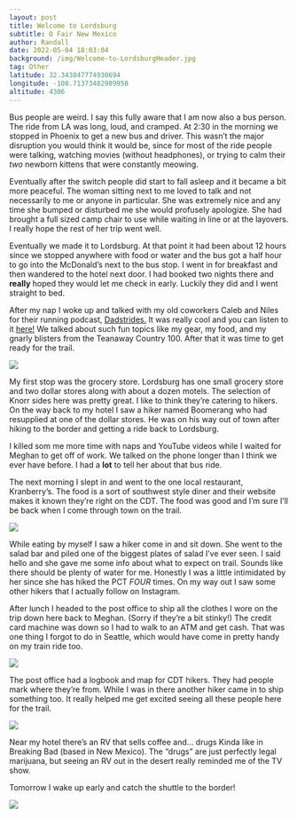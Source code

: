 ```yaml
---
layout: post
title: Welcome to Lordsburg
subtitle: O Fair New Mexico
author: Randall
date: 2022-05-04 18:03:04
background: /img/Welcome-to-LordsburgHeader.jpg
tag: Other
latitude: 32.343847774930694
longitude: -108.71373482989958
altitude: 4306
---
```

Bus people are weird. I say this fully aware that I am now also a bus person. The ride from LA was long, loud, and cramped. At 2:30 in the morning we stopped in Phoenix to get a new bus and driver. This wasn’t the major disruption you would think it would be, since for most of the ride people were talking, watching movies (without headphones), or trying to calm their *two* newborn kittens that were constantly meowing.

Eventually after the switch people did start to fall asleep and it became a bit more peaceful. The woman sitting next to me loved to talk and not necessarily to me or anyone in particular. She was extremely nice and any time she bumped or disturbed me she would profusely apologize. She had brought a full sized camp chair to use while waiting in line or at the layovers. I really hope the rest of her trip went well.

Eventually we made it to Lordsburg. At that point it had been about 12 hours since we stopped anywhere with food or water and the bus got a half hour to go into the McDonald’s next to the bus stop. I went in for breakfast and then wandered to the hotel next door. I had booked two nights there and **really** hoped they would let me check in early. Luckily they did and I went straight to bed.

After my nap I woke up and talked with my old coworkers Caleb and Niles for their running podcast, [Dadstrides.](https://open.spotify.com/show/4v68MCwPRZ5Svej44BnoQR?si=7QSCSU2yThyaeBdU6xMCEA) It was really cool and you can listen to it [here!](https://open.spotify.com/episode/37Fe2FvIVnXbpKiXq1wSGG?si=z85bjWH8RtSYVIeanmO4WQ) We talked about such fun topics like my gear, my food, and my gnarly blisters from the Teanaway Country 100. After that it was time to get ready for the trail.

<img src="/img/Welcome to Lordsburg0.jpg" class="img-fluid">

My first stop was the grocery store. Lordsburg has one small grocery store and two dollar stores along with about a dozen motels. The selection of Knorr sides here was pretty great. I like to think they’re catering to hikers. On the way back to my hotel I saw a hiker named Boomerang who had resupplied at one of the dollar stores. He was on his way out of town after hiking to the border and getting a ride back to Lordsburg.

I killed som me more time with naps and YouTube videos while I waited for Meghan to get off of work. We talked on the phone longer than I think we ever have before. I had a **lot** to tell her about that bus ride.

The next morning I slept in and went to the one local restaurant, Kranberry’s. The food is a sort of southwest style diner and their website makes it known they’re right on the CDT. The food was good and I’m sure I’ll be back when I come through town on the trail. 

<img src="/img/Welcome to Lordsburg1.jpg" class="img-fluid">

While eating by myself I saw a hiker come in and sit down. She went to the salad bar and piled one of the biggest plates of salad I’ve ever seen. I said hello and she gave me some info about what to expect on trail. Sounds like there should be plenty of water for me. Honestly I was a little intimidated by her since she has hiked the PCT *FOUR* times. On my way out I saw some other hikers that I actually follow on Instagram.

After lunch I headed to the post office to ship all the clothes I wore on the trip down here back to Meghan. (Sorry if they’re a bit stinky!) The credit card machine was down so I had to walk to an ATM and get cash. That was one thing I forgot to do in Seattle, which would have come in pretty handy on my train ride too.

<img src="/img/Welcome to Lordsburg2.jpg" class="img-fluid">

The post office had a logbook and map for CDT hikers. They had people mark where they’re from. While I was in there another hiker came in to ship something too. It really helped me get excited seeing all these people here for the trail.

<img src="/img/Welcome to Lordsburg3.jpg" class="img-fluid">

Near my hotel there’s an RV that sells coffee and… drugs Kinda like in Breaking Bad (based in New Mexico). The “drugs” are just perfectly legal marijuana, but seeing an RV out in the desert really reminded me of the TV show.

Tomorrow I wake up early and catch the shuttle to the border!

<img src="/img/Welcome to Lordsburg4.jpg" class="img-fluid">
